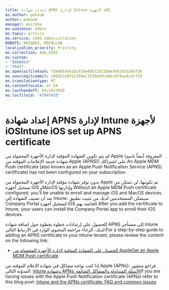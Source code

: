 ```yaml
---
title: إعداد شهادة APNS لإدارة Intune لأجهزة iOS
ms.author: pebaum
author: pebaum
manager: mnirkhe
ms.audience: Admin
ms.topic: article
ms.service: o365-administration
ROBOTS: NOINDEX, NOFOLLOW
localization_priority: Priority
ms.collection: Adm_O365
ms.custom:
- "9000654"
- "3543"
ms.openlocfilehash: f58405de018c916e08672022bb4f66292524b736
ms.sourcegitcommit: c6692ce0fa1358ec3529e59ca0ecdfdea4cdc759
ms.translationtype: MT
ms.contentlocale: ar-SA
ms.lasthandoff: 09/14/2020
ms.locfileid: "47667433"
---
```

# <a name="intune-ios-set-up-apns-certificate"></a><span data-ttu-id="bb028-102">إعداد شهادة APNS لإدارة Intune لأجهزة iOS</span><span class="sxs-lookup"><span data-stu-id="bb028-102">Intune iOS set up APNS certificate</span></span>

<span data-ttu-id="bb028-103">لم يتم تكوين الشهادة المؤقتة لإدارة الأجهزة المحمولة من Apple (المعروفة أيضاً باسم شهادة خدمة الإعلامات المؤقتة من Apple (APNS)) على اشتراكك.</span><span class="sxs-lookup"><span data-stu-id="bb028-103">An Apple MDM Push certificate (also known as an Apple Push Notification Service (APNS) certificate) has not been configured on your subscription.</span></span>

<span data-ttu-id="bb028-104">بدون توفر شهادة مؤقتة لإدارة الأجهزة المحمولة من Apple تم تكوينها، لن تتمكن من تسجيل أجهزة iOS وMacOS وإدارتها.</span><span class="sxs-lookup"><span data-stu-id="bb028-104">Without an Apple MDM Push certificate configured, you'll be unable to enroll and manage iOS and MacOS devices.</span></span> <span data-ttu-id="bb028-105">بعد أن تضيف الشهادة إلى Intune، سيتمكن المستخدمين لديك من تثبيت تطبيق Company Portal لتسجيل أجهزة iOS الخاصة بهم.</span><span class="sxs-lookup"><span data-stu-id="bb028-105">After you add the certificate to Intune, your users can install the Company Portal app to enroll their iOS devices.</span></span>

<span data-ttu-id="bb028-106">للحصول على إرشادات خطوة بخطوة حول إضافة شهادة APNS إلى مستأجر Intune لديك، الرجاء مراجعة المحتوى الوارد في الارتباط التالي:</span><span class="sxs-lookup"><span data-stu-id="bb028-106">For a step-by-step guide to adding an APNS certificate to your Intune tenant, please review the content on the following link:</span></span>

- [<span data-ttu-id="bb028-107">الحصول على الشهادة المؤقتة لإدارة الأجهزة المحمولة من Apple</span><span class="sxs-lookup"><span data-stu-id="bb028-107">Get an Apple MDM Push certificate</span></span>](https://docs.microsoft.com/mem/intune/enrollment/apple-mdm-push-certificate-get)

<span data-ttu-id="bb028-108">إذا كنت تواجه مشاكل في شهادة الإعلام المؤقتة من Apple (APNs)، فراجع منشور المدوّنة التالي: [Intune وشهادة APNs: الأسئلة المتداولة والمشاكل الشائعة](https://techcommunity.microsoft.com/t5/Intune-Customer-Success/Intune-and-the-APNs-certificate-FAQ-and-common-issues/ba-p/280121)</span><span class="sxs-lookup"><span data-stu-id="bb028-108">If you are having issues with the Apple Push Notification certificate (APNs) refer to this blog post: [Intune and the APNs certificate: FAQ and common issues](https://techcommunity.microsoft.com/t5/Intune-Customer-Success/Intune-and-the-APNs-certificate-FAQ-and-common-issues/ba-p/280121)</span></span>
